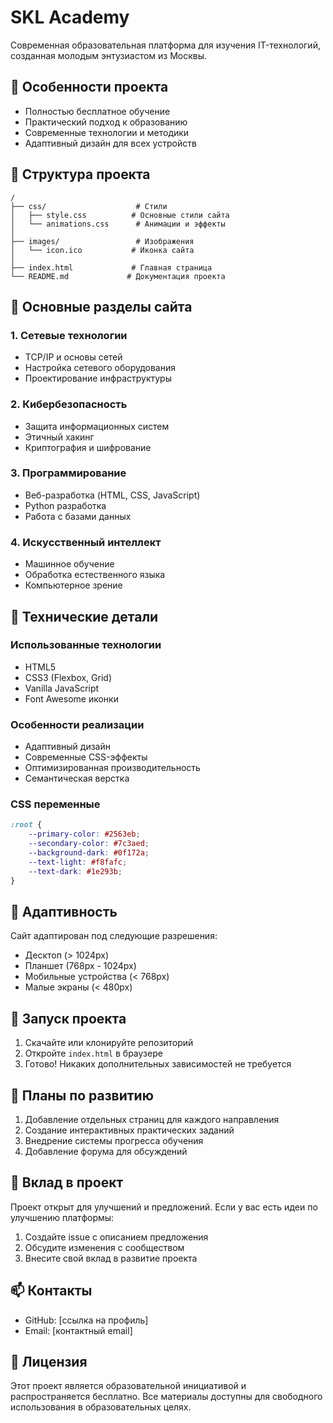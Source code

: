 # SKL Academy

Современная образовательная платформа для изучения IT-технологий, созданная молодым энтузиастом из Москвы.

## 🌟 Особенности проекта
- Полностью бесплатное обучение
- Практический подход к образованию
- Современные технологии и методики
- Адаптивный дизайн для всех устройств

## 📁 Структура проекта

```
/
├── css/                    # Стили
│   ├── style.css          # Основные стили сайта
│   └── animations.css      # Анимации и эффекты
│
├── images/                 # Изображения
│   └── icon.ico           # Иконка сайта
│
├── index.html             # Главная страница
└── README.md             # Документация проекта
```

## 🎯 Основные разделы сайта

### 1. Сетевые технологии
- TCP/IP и основы сетей
- Настройка сетевого оборудования
- Проектирование инфраструктуры

### 2. Кибербезопасность
- Защита информационных систем
- Этичный хакинг
- Криптография и шифрование

### 3. Программирование
- Веб-разработка (HTML, CSS, JavaScript)
- Python разработка
- Работа с базами данных

### 4. Искусственный интеллект
- Машинное обучение
- Обработка естественного языка
- Компьютерное зрение

## 🎨 Технические детали

### Использованные технологии
- HTML5
- CSS3 (Flexbox, Grid)
- Vanilla JavaScript
- Font Awesome иконки

### Особенности реализации
- Адаптивный дизайн
- Современные CSS-эффекты
- Оптимизированная производительность
- Семантическая верстка

### CSS переменные
```css
:root {
    --primary-color: #2563eb;
    --secondary-color: #7c3aed;
    --background-dark: #0f172a;
    --text-light: #f8fafc;
    --text-dark: #1e293b;
}
```

## 📱 Адаптивность

Сайт адаптирован под следующие разрешения:
- Десктоп (> 1024px)
- Планшет (768px - 1024px)
- Мобильные устройства (< 768px)
- Малые экраны (< 480px)

## 🚀 Запуск проекта

1. Скачайте или клонируйте репозиторий
2. Откройте `index.html` в браузере
3. Готово! Никаких дополнительных зависимостей не требуется

## 📝 Планы по развитию

1. Добавление отдельных страниц для каждого направления
2. Создание интерактивных практических заданий
3. Внедрение системы прогресса обучения
4. Добавление форума для обсуждений

## 🤝 Вклад в проект

Проект открыт для улучшений и предложений. Если у вас есть идеи по улучшению платформы:
1. Создайте issue с описанием предложения
2. Обсудите изменения с сообществом
3. Внесите свой вклад в развитие проекта

## 📫 Контакты

- GitHub: [ссылка на профиль]
- Email: [контактный email]

## 📄 Лицензия

Этот проект является образовательной инициативой и распространяется бесплатно. Все материалы доступны для свободного использования в образовательных целях. 
